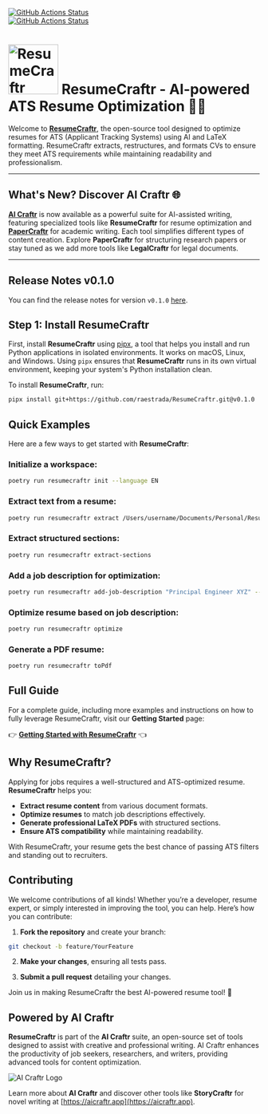 [![GitHub Actions Status](https://github.com/raestrada/ResumeCraftr/actions/workflows/pre-commit.yml/badge.svg)](https://github.com/raestrada/ResumeCraftr/actions)  
[![GitHub Actions Status](https://github.com/raestrada/ResumeCraftr/actions/workflows/pytest.yml/badge.svg)](https://github.com/raestrada/ResumeCraftr/actions)

# <img src="https://res.cloudinary.com/dyknhuvxt/image/upload/f_auto,q_auto/v1736189459/resumecraftr_eb7drc.png" alt="ResumeCraftr Logo" width="100" height="100"> ResumeCraftr - AI-powered ATS Resume Optimization 📄🤖

Welcome to [**ResumeCraftr**](https://resumecraftr.app), the open-source tool designed to optimize resumes for ATS (Applicant Tracking Systems) using AI and LaTeX formatting. ResumeCraftr extracts, restructures, and formats CVs to ensure they meet ATS requirements while maintaining readability and professionalism.

---

## What's New? Discover AI Craftr 🌐

**[AI Craftr](https://aicraftr.app)** is now available as a powerful suite for AI-assisted writing, featuring specialized tools like **ResumeCraftr** for resume optimization and **[PaperCraftr](https://papercraftr.app)** for academic writing. Each tool simplifies different types of content creation. Explore **PaperCraftr** for structuring research papers or stay tuned as we add more tools like **LegalCraftr** for legal documents.

---

## Release Notes v0.1.0

You can find the release notes for version `v0.1.0` [here](https://github.com/raestrada/ResumeCraftr/releases/tag/v0.1.0).

## Step 1: Install ResumeCraftr

First, install **ResumeCraftr** using [pipx](https://pypa.github.io/pipx/), a tool that helps you install and run Python applications in isolated environments. It works on macOS, Linux, and Windows. Using `pipx` ensures that **ResumeCraftr** runs in its own virtual environment, keeping your system's Python installation clean.

To install **ResumeCraftr**, run:

```bash
pipx install git+https://github.com/raestrada/ResumeCraftr.git@v0.1.0
```

## Quick Examples

Here are a few ways to get started with **ResumeCraftr**:

### Initialize a workspace:

```bash
poetry run resumecraftr init --language EN
```

### Extract text from a resume:

```bash
poetry run resumecraftr extract /Users/username/Documents/Personal/Resume.pdf
```

### Extract structured sections:

```bash
poetry run resumecraftr extract-sections
```

### Add a job description for optimization:

```bash
poetry run resumecraftr add-job-description "Principal Engineer XYZ" --content "About the job... (job description text here)"
```

### Optimize resume based on job description:

```bash
poetry run resumecraftr optimize
```

### Generate a PDF resume:

```bash
poetry run resumecraftr toPdf
```

## Full Guide

For a complete guide, including more examples and instructions on how to fully leverage ResumeCraftr, visit our **Getting Started** page:

👉 [**Getting Started with ResumeCraftr**](https://resumecraftr.app/getting_started.html) 👈

## Why ResumeCraftr?

Applying for jobs requires a well-structured and ATS-optimized resume. **ResumeCraftr** helps you:

- **Extract resume content** from various document formats.
- **Optimize resumes** to match job descriptions effectively.
- **Generate professional LaTeX PDFs** with structured sections.
- **Ensure ATS compatibility** while maintaining readability.

With ResumeCraftr, your resume gets the best chance of passing ATS filters and standing out to recruiters.

## Contributing

We welcome contributions of all kinds! Whether you’re a developer, resume expert, or simply interested in improving the tool, you can help. Here’s how you can contribute:

1. **Fork the repository** and create your branch:

```bash
git checkout -b feature/YourFeature
```

2. **Make your changes**, ensuring all tests pass.

3. **Submit a pull request** detailing your changes.

Join us in making ResumeCraftr the best AI-powered resume tool! 🚀

## Powered by AI Craftr

**ResumeCraftr** is part of the **AI Craftr** suite, an open-source set of tools designed to assist with creative and professional writing. AI Craftr enhances the productivity of job seekers, researchers, and writers, providing advanced tools for content optimization.

![AI Craftr Logo](https://res.cloudinary.com/dyknhuvxt/image/upload/v1730059761/aicraftr_qzknf4.png)

Learn more about **AI Craftr** and discover other tools like **StoryCraftr** for novel writing at [https://aicraftr.app](https://aicraftr.app).
